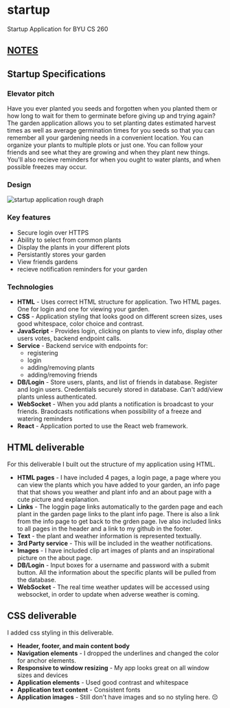 # startup
Startup Application for BYU CS 260
## [NOTES](/notes.md)

## Startup Specifications
### Elevator pitch
Have you ever planted you seeds and forgotten when you planted them or how long to wait for them to germinate before giving up and trying again? The garden application allows you to set planting dates estimated harvest times as well as average germination times for you seeds so that you can remember all your gardening needs in a convenient location. You can organize your plants to multiple plots or just one. You can follow your friends and see what they are growing and when they plant new things. You'll also recieve reminders for when you ought to water plants, and when possible freezes may occur.
### Design
![startup application rough draph](https://github.com/kobydj/startup/assets/112727740/995f5ddd-03aa-4e52-ab2b-79f8626fe104)

### Key features
- Secure login over HTTPS
- Ability to select from common plants
- Display the plants in your different plots
- Persistantly stores your garden
- View friends gardens
- recieve notification reminders for your garden

### Technologies
- **HTML** - Uses correct HTML structure for application. Two HTML pages. One for login and one for viewing your garden.
- **CSS** - Application styling that looks good on different screen sizes, uses good whitespace, color choice and contrast.
- **JavaScript** - Provides login, clicking on plants to view info, display other users votes, backend endpoint calls.
- **Service** - Backend service with endpoints for:
  - registering
  - login
  - adding/removing plants
  - adding/removing friends
- **DB/Login** - Store users, plants, and list of friends in database. Register and login users. Credentials securely stored in database. Can't add/view plants unless authenticated.
- **WebSocket** - When you add plants a notification is broadcast to your friends. Braodcasts notifications when possibility of a freeze and watering reminders
- **React** - Application ported to use the React web framework.

## HTML deliverable
For this deliverable I built out the structure of my application using HTML.

- **HTML pages** - I have included 4 pages, a login page, a page where you can view the plants which you have added to your garden, an info page that that shows you weather and plant info and an about page with a cute picture and explanation.
- **Links** - The loggin page links automatically to the garden page and each plant in the garden page links to the plant info page. There is also a link from the info page to get back to the grden page. Ive also included links to all pages in the header and a link to my github in the footer.
- **Text** - the plant and weather information is represented textually.
- **3rd Party service** - This will be included in the weather notifications.
- **Images** - I have included clip art images of plants and an inspirational picture on the about page.
- **DB/Login** -  Input boxes for a username and password with a submit button. All the information about the specific plants will be pulled from the database.
- **WebSocket** - The real time weather updates will be accessed using websocket, in order to update when adverse weather is coming.

## CSS deliverable
I added css styling in this deliverable.

- **Header, footer, and main content body**
- **Navigation elements** - I dropped the underlines and changed the color for anchor elements.
- **Responsive to window resizing** - My app looks great on all window sizes and devices
- **Application elements** - Used good contrast and whitespace
- **Application text content** - Consistent fonts
- **Application images** - Still don't have images and so no styling here. 😔

